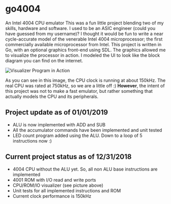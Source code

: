 # go4004
An Intel 4004 CPU emulator
This was a fun little project blending two of my skills, hardware and software. I used to be an ASIC engineer (could you have guessed from my username)? I thought it would be fun to write a near cycle-accurate model of the venerable Intel 4004 microprocessor; the first commercially available microprocessor from Intel.
This project is written in Go, with an optional graphics front-end using SDL. The graphics allowed me to visualize the processor in action. I modeled the UI to look like the block diagram you can find on the internet.

![Visualizer Program in Action](https://dl.dropboxusercontent.com/s/cho3c26wtrkhzh4/Go%204004.jpg?dl=0)

As you can see in this image, the CPU clock is running at about 150kHz. The real CPU was rated at 750kHz, so we are a little off :)
**However**,  the intent of this project was not to make a fast emulator, but rather something that actually models the CPU and its peripherals. 
## Project update as of 01/01/2019

 - ALU is now implemented with ADD and SUB
 - All the accumulator commands have been implemented and unit tested
 - LED count program added using the ALU. Down to a loop of 5 instructions now :)
 
## Current project status as of 12/31/2018

 - 4004 CPU without the ALU yet. So, all non ALU base instructions are implemented
 - 4001 ROM with I/O read and write ports
 - CPU/ROM/IO visualizer (see picture above)
 - Unit tests for all implemented instructions and ROM
 - Current clock performance is 150kHz
